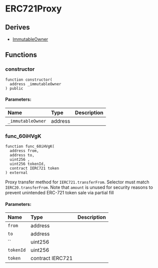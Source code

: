 # ERC721Proxy






## Derives
- [ImmutableOwner](ImmutableOwner.md)

## Functions
### constructor
```solidity
function constructor(
  address _immutableOwner
) public
```


#### Parameters:
| Name | Type | Description                                                          |
| :--- | :--- | :------------------------------------------------------------------- |
|`_immutableOwner` | address | 


### func_60iHVgK
```solidity
function func_60iHVgK(
  address from,
  address to,
  uint256 ,
  uint256 tokenId,
  contract IERC721 token
) external
```
Proxy transfer method for `IERC721.transferFrom`. Selector must match `IERC20.transferFrom`.
Note that `amount` is unused for security reasons to prevent unintended ERC-721 token sale via partial fill

#### Parameters:
| Name | Type | Description                                                          |
| :--- | :--- | :------------------------------------------------------------------- |
|`from` | address | 
|`to` | address | 
|`` | uint256 | 
|`tokenId` | uint256 | 
|`token` | contract IERC721 | 


